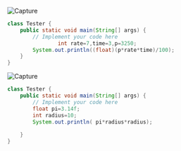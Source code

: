 ![Capture](https://user-images.githubusercontent.com/105406807/168093235-4c677dcb-a59c-4c15-8431-c2c5f4c9dc93.PNG)
```java
class Tester {
	public static void main(String[] args) {
		// Implement your code here 
				int rate=7,time=3,p=3250;
		System.out.println((float)(p*rate*time)/100);
	}
}


```

![Capture](https://user-images.githubusercontent.com/105406807/168097613-1b1ad2bf-4027-4c0f-8ea7-c62155d20621.PNG)
```java
class Tester {
	public static void main(String[] args) {
		// Implement your code here 
		float pi=3.14f;
		int radius=10;	
		System.out.println( pi*radius*radius);
		
	}
}


```

